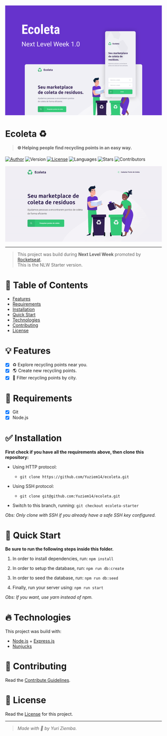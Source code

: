 ![Ecoleta](./.github/ecoleta.png 'Ecoleta')

# Ecoleta :recycle:

> #### :globe_with_meridians: Helping people find recycling points in an easy way.

[![Author](https://img.shields.io/badge/author-Yuri%20Ziemba-d35400?style=flat-square)](https://github.com/yuziem14)
![Version](https://img.shields.io/badge/version-1.0.0-d35400?style=flat-square)
[![License](https://img.shields.io/badge/license-MIT-d35400?style=flat-square)](LICENSE.md)
![Languages](https://img.shields.io/github/languages/count/yuziem14/ecoleta?style=flat-square&color=d35400)
![Stars](https://img.shields.io/github/stars/yuziem14/ecoleta?style=social)
![Contributors](https://img.shields.io/github/contributors/yuziem14/ecoleta?style=social)

<p align="center">
  <img src="./.github/ecoleta-starter.gif" width="800">
</p>

---

> This project was build during **Next Level Week** promoted by [Rocketseat](https://github.com/rocketseat).\
> This is the NLW Starter version.

# :pushpin: Table of Contents

- [Features](#bulb-features)
- [Requirements](#construction-requirements)
- [Installation](#white_check_mark-installation)
- [Quick Start](#rocket-quick-start)
- [Technologies](#fire-technologies)
- [Contributing](#robot-contributing)
- [License](#pencil-license)

# :bulb: Features

- [x] :recycle: Explore recycling points near you.
- [x] :earth_americas: Create new recycling points.
- [x] :mag_right: Filter recycling points by city.

# :construction: Requirements

- [x] Git
- [x] Node.js

# :white_check_mark: Installation

**First check if you have all the requirements above, then clone this repository:**

- Using HTTP protocol:

  - `git clone https://github.com/Yuziem14/ecoleta.git`

- Using SSH protocol:
  - `git clone git@github.com:Yuziem14/ecoleta.git`

- Switch  to this branch, running: `git checkout ecoleta-starter`

_Obs: Only clone with SSH if you already have a safe SSH key configured._

# :rocket: Quick Start
**Be sure to run the following steps inside this folder.**
   1. In order to install dependencies, run: `npm install`

   2. In order to setup the database, run: `npm run db:create`

   3. In order to seed the database, run: `npm run db:seed`

   4. Finally, run your server using: `npm run start`

_Obs: If you want, use yarn instead of npm._

# :fire: Technologies

This project was build with:

- [Node.js](https://nodejs.org/en/) + [Express.js](http://expressjs.com/)
- [Nunjucks](https://mozilla.github.io/nunjucks/)

# :robot: Contributing

Read the [Contribute Guidelines](CONTRIBUTING.md).

# :pencil: License

Read the [License](LICENSE.md) for this project.

---

> _Made with :green_heart: by Yuri Ziemba._
